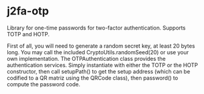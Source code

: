 # j2fa-otp
Library for one-time passwords for two-factor authentication. Supports TOTP and HOTP.

First of all, you will need to generate a random secret key, at least 20 bytes long.
You may call the included CryptoUtils.randomSeed(20) or use your own implementation.
The OTPAuthentication class provides the authentication services.
Simply instantiate with either the TOTP or the HOTP constructor, 
then call setupPath() to get the setup address
(which can be codified to a QR matriz using the QRCode class), 
then password() to compute the password code.
